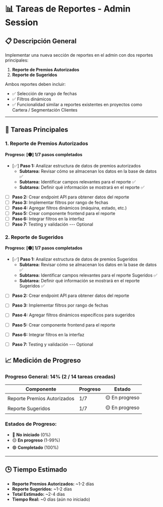 # 📊 Tareas de Reportes - Admin Session

## 📋 Descripción General
Implementar una nueva sección de reportes en el admin con dos reportes principales:
1. **Reporte de Premios Autorizados**
2. **Reporte de Sugeridos**

Ambos reportes deben incluir:
- ✅ Selección de rango de fechas
- ✅ Filtros dinámicos
- ✅ Funcionalidad similar a reportes existentes en proyectos como Cartera / Segmentación Clientes

---

## 🎯 Tareas Principales

### 1. Reporte de Premios Autorizados
**Progreso: [🟡] 1/7 pasos completados**

- [✅] **Paso 1:** Analizar estructura de datos de premios autorizados
    - **Subtarea:** Revisar cómo se almacenan los datos en la base de datos ✅
    - **Subtarea:** Identificar campos relevantes para el reporte ✅
    - **Subtarea:** Definir qué información se mostrará en el reporte ✅
- [ ] **Paso 2:** Crear endpoint API para obtener datos del reporte
- [ ] **Paso 3:** Implementar filtros por rango de fechas
- [ ] **Paso 4:** Agregar filtros dinámicos (máquina, estado, etc.)
- [ ] **Paso 5:** Crear componente frontend para el reporte
- [ ] **Paso 6:** Integrar filtros en la interfaz
- [ ] **Paso 7:** Testing y validación --- Optional

### 2. Reporte de Sugeridos
**Progreso: [🟡] 1/7 pasos completados**

- [✅] **Paso 1:** Analizar estructura de datos de premios Sugeridos
    - **Subtarea:** Revisar cómo se almacenan los datos en la base de datos ✅
    - **Subtarea:** Identificar campos relevantes para el reporte Sugeridos ✅
    - **Subtarea:** Definir qué información se mostrará en el reporte Sugeridos ✅
- [ ] **Paso 2:** Crear endpoint API para obtener datos del reporte
- [ ] **Paso 3:** Implementar filtros por rango de fechas
- [ ] **Paso 4:** Agregar filtros dinámicos específicos para sugeridos
- [ ] **Paso 5:** Crear componente frontend para el reporte
- [ ] **Paso 6:** Integrar filtros en la interfaz
- [ ] **Paso 7:** Testing y validación --- Optional


## 📈 Medición de Progreso

### Progreso General: 14% (2 / 14 tareas creadas)

| Componente | Progreso | Estado |
|------------|----------|--------|
| Reporte Premios Autorizados | 1/7 | 🟡 En progreso |
| Reporte Sugeridos | 1/7 | 🟡 En progreso |

### Estados de Progreso:
- 🔴 **No iniciado** (0%)
- 🟡 **En progreso** (1-99%)
- 🟢 **Completado** (100%)

---

## 🕒 Tiempo Estimado
- **Reporte Premios Autorizados:** ~1-2 días
- **Reporte Sugeridos:** ~1-2 días
- **Total Estimado:** ~2-4 días
- **Tiempo Real:** ~0 días (aún no iniciado)